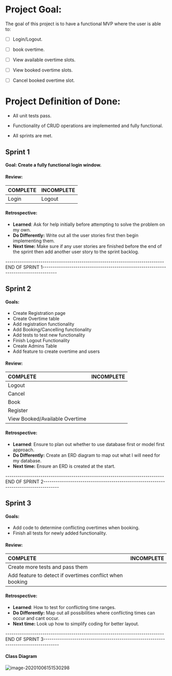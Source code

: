 # Project Goal:  

The goal of this project is to have a functional MVP where the user is able to:

- [ ] Login/Logout.

- [ ] book overtime.
- [ ] View available overtime slots.
- [ ] View booked overtime slots.
- [ ] Cancel booked overtime slot. 

# Project Definition of Done:

* All unit tests pass.
* Functionality of CRUD operations are implemented and fully functional.

* All sprints are met.



## Sprint 1

#### Goal: Create a fully functional login window.

#### Review: 

| COMPLETE | INCOMPLETE |
| :------- | ---------- |
| Login    | Logout     |

#### Retrospective:

* **Learned**: Ask for help initially before attempting to solve the problem on my own.
* **Do Differently:** Write out all the user stories first then begin implementing them.
* **Next time:** Make sure if any user stories are finished before the end of the sprint then add another user story to the sprint backlog.

-----------------------------------------------------------------------------END OF SPRINT 1-------------------------------------------------------------------------------------





## Sprint 2

#### Goals: 

* Create Registration page
* Create Overtime table
* Add registration functionality
* Add Booking/Cancelling functionality
* Add tests to test new functionality
* Finish Logout Functionality
* Create Admins Table
* Add feature to create overtime and users

#### Review: 

| COMPLETE                       | INCOMPLETE |
| :----------------------------- | ---------- |
| Logout                         |            |
| Cancel                         |            |
| Book                           |            |
| Register                       |            |
| View Booked/Available Overtime |            |

#### Retrospective:

* **Learned**: Ensure to plan out whether to use database first or model first approach.
* **Do Differently:** Create an ERD diagram to map out what I will need for my database.
* **Next time:** Ensure an ERD is created at the start.

-----------------------------------------------------------------------------END OF SPRINT 2-------------------------------------------------------------------------------------



## Sprint 3

#### Goals: 

* Add code to determine conflicting overtimes when booking.
* Finish all tests for newly added functionality.

#### Review: 

| COMPLETE                                                 | INCOMPLETE |
| :------------------------------------------------------- | ---------- |
| Create more tests and pass them                          |            |
| Add feature to detect if overtimes conflict when booking |            |

#### Retrospective:

* **Learned**: How to test for conflicting time ranges.
* **Do Differently:** Map out all possibilities where conflicting times can occur and cant occur.
* **Next time:** Look up how to simplify coding for better layout.

-----------------------------------------------------------------------------END OF SPRINT 3-------------------------------------------------------------------------------------



#### Class Diagram

![image-20201006151530298](C:\Users\d4w00\AppData\Roaming\Typora\typora-user-images\image-20201006151530298.png)